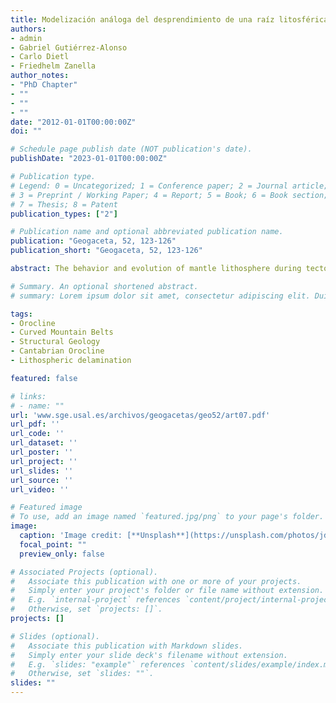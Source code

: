 ```yaml
---
title: Modelización análoga del desprendimiento de una raíz litosférica. ¿Puede un oroclinal producir el desprendimiento del manto litosférico?/Analogue modeling of detachment of a lithospheric root. Do oroclines trigger lithospheric detachment?
authors:
- admin
- Gabriel Gutiérrez-Alonso
- Carlo Dietl
- Friedhelm Zanella
author_notes:
- "PhD Chapter"
- ""
- ""
- ""
date: "2012-01-01T00:00:00Z"
doi: ""

# Schedule page publish date (NOT publication's date).
publishDate: "2023-01-01T00:00:00Z"

# Publication type.
# Legend: 0 = Uncategorized; 1 = Conference paper; 2 = Journal article;
# 3 = Preprint / Working Paper; 4 = Report; 5 = Book; 6 = Book section;
# 7 = Thesis; 8 = Patent
publication_types: ["2"]

# Publication name and optional abbreviated publication name.
publication: "Geogaceta, 52, 123-126"
publication_short: "Geogaceta, 52, 123-126"

abstract: The behavior and evolution of mantle lithosphere during tectonic events is not yet fully understood. In addition, while some processes, such as continental collision or subduction are better known, other features like orocline formation or lithospheric mantle removal are poorly understood. We report a series of analogue modeling experiments that study the influence of gravity in a lithospheric root.The preliminary results obtained in the experiments suggest that a thick mantle lithospheric root detach in a mechanism combining delamination and dripping. The obtained results are useful to understand the late stage process that thicken the lithosphere as it is interpreted to have happened in the Ibero Armorican Arc, Vrancea arc, Sierra Nevada or New Zealand.

# Summary. An optional shortened abstract.
# summary: Lorem ipsum dolor sit amet, consectetur adipiscing elit. Duis posuere tellus ac convallis placerat. Proin tincidunt magna sed ex sollicitudin condimentum.

tags:
- Orocline
- Curved Mountain Belts
- Structural Geology
- Cantabrian Orocline
- Lithospheric delamination

featured: false

# links:
# - name: ""
url: 'www.sge.usal.es/archivos/geogacetas/geo52/art07.pdf'
url_pdf: ''
url_code: ''
url_dataset: ''
url_poster: ''
url_project: ''
url_slides: ''
url_source: ''
url_video: ''

# Featured image
# To use, add an image named `featured.jpg/png` to your page's folder. 
image:
  caption: 'Image credit: [**Unsplash**](https://unsplash.com/photos/jdD8gXaTZsc)'
  focal_point: ""
  preview_only: false

# Associated Projects (optional).
#   Associate this publication with one or more of your projects.
#   Simply enter your project's folder or file name without extension.
#   E.g. `internal-project` references `content/project/internal-project/index.md`.
#   Otherwise, set `projects: []`.
projects: []

# Slides (optional).
#   Associate this publication with Markdown slides.
#   Simply enter your slide deck's filename without extension.
#   E.g. `slides: "example"` references `content/slides/example/index.md`.
#   Otherwise, set `slides: ""`.
slides: ""
---
```

